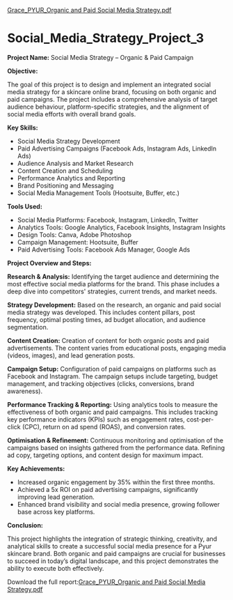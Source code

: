 [Grace_PYUR_Organic and Paid Social Media Strategy.pdf](https://github.com/Seedynutri/Social_Media_Strategy_Project_3/files/13255837/Grace_PYUR_Organic.and.Paid.Social.Media.Strategy.pdf)
# Social_Media_Strategy_Project_3

**Project Name:** Social Media Strategy – Organic & Paid Campaign

**Objective:**

The goal of this project is to design and implement an integrated social media strategy for a skincare online brand, focusing on both organic and paid campaigns. The project includes a comprehensive analysis of target audience behaviour, platform-specific strategies, and the alignment of social media efforts with overall brand goals.

**Key Skills:**

- Social Media Strategy Development
- Paid Advertising Campaigns (Facebook Ads, Instagram Ads, LinkedIn Ads)
- Audience Analysis and Market Research
- Content Creation and Scheduling
- Performance Analytics and Reporting
- Brand Positioning and Messaging
- Social Media Management Tools (Hootsuite, Buffer, etc.)

**Tools Used:**

- Social Media Platforms: Facebook, Instagram, LinkedIn, Twitter
- Analytics Tools: Google Analytics, Facebook Insights, Instagram Insights
- Design Tools: Canva, Adobe Photoshop
- Campaign Management: Hootsuite, Buffer
- Paid Advertising Tools: Facebook Ads Manager, Google Ads

**Project Overview and Steps:**

**Research & Analysis:** Identifying the target audience and determining the most effective social media platforms for the brand. This phase includes a deep dive into competitors' strategies, current trends, and market needs.

**Strategy Development:** Based on the research, an organic and paid social media strategy was developed. This includes content pillars, post frequency, optimal posting times, ad budget allocation, and audience segmentation.

**Content Creation:** Creation of content for both organic posts and paid advertisements. The content varies from educational posts, engaging media (videos, images), and lead generation posts.

**Campaign Setup:** Configuration of paid campaigns on platforms such as Facebook and Instagram. The campaign setups include targeting, budget management, and tracking objectives (clicks, conversions, brand awareness).

**Performance Tracking & Reporting:** Using analytics tools to measure the effectiveness of both organic and paid campaigns. This includes tracking key performance indicators (KPIs) such as engagement rates, cost-per-click (CPC), return on ad spend (ROAS), and conversion rates.

**Optimisation & Refinement:** Continuous monitoring and optimisation of the campaigns based on insights gathered from the performance data. Refining ad copy, targeting options, and content design for maximum impact.

**Key Achievements:**

- Increased organic engagement by 35% within the first three months.
- Achieved a 5x ROI on paid advertising campaigns, significantly improving lead generation.
- Enhanced brand visibility and social media presence, growing follower base across key platforms.

**Conclusion:**

This project highlights the integration of strategic thinking, creativity, and analytical skills to create a successful social media presence for a Pyur skincare brand. Both organic and paid campaigns are crucial for businesses to succeed in today’s digital landscape, and this project demonstrates the ability to execute both effectively.

Download the full report:[Grace_PYUR_Organic and Paid Social Media Strategy.pdf](https://github.com/Seedynutri/Social_Media_Strategy_Project_3/files/13255837/Grace_PYUR_Organic.and.Paid.Social.Media.Strategy.pdf)

